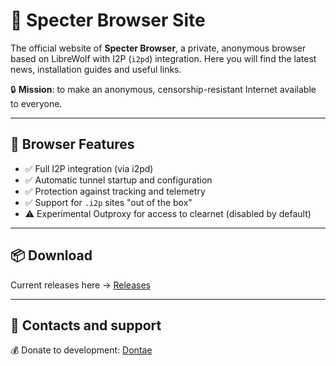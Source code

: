 # 🌌 Specter Browser Site

The official website of **Specter Browser**, a private, anonymous browser based on LibreWolf with I2P (`i2pd`) integration.
Here you will find the latest news, installation guides and useful links.

🔒 **Mission**: to make an anonymous, censorship-resistant Internet available to everyone.

---

## 🚀 Browser Features
- ✅ Full I2P integration (via i2pd)
- ✅ Automatic tunnel startup and configuration
- ✅ Protection against tracking and telemetry
- ✅ Support for `.i2p` sites "out of the box"
- ⚠️ Experimental Outproxy for access to clearnet (disabled by default)

---

## 📦 Download
Current releases here → [Releases](https://github.com/SpecterBrowser/specter/releases)

---

## 📢 Contacts and support
💰 Donate to development: [Dontae](https://specterbrowser.github.io/specter-site/donate.html)
